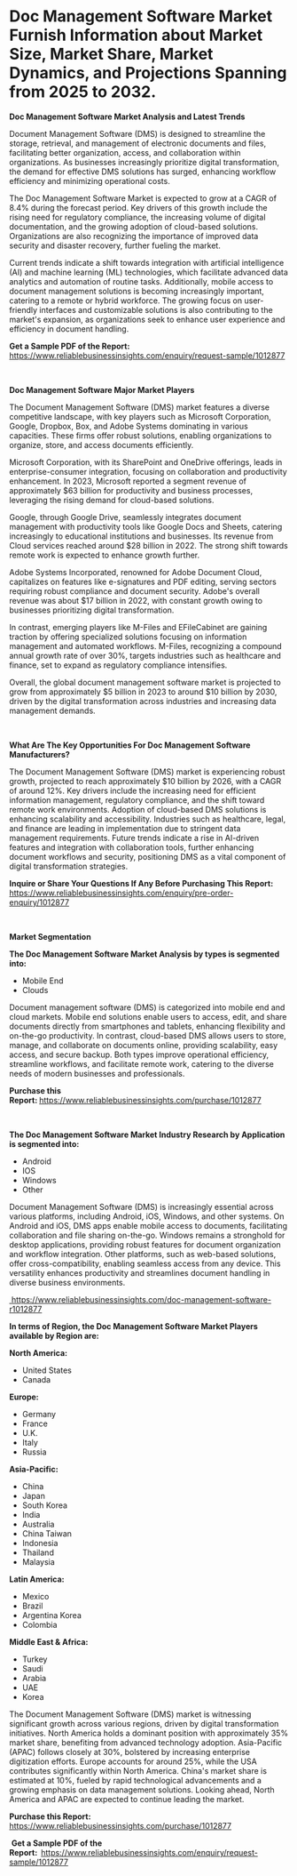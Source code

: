 <p><h1>Doc Management Software Market Furnish Information about Market Size, Market Share, Market Dynamics, and Projections Spanning from 2025 to 2032.</h1></p><p><strong>Doc Management Software Market Analysis and Latest Trends</strong></p>
<p><p>Document Management Software (DMS) is designed to streamline the storage, retrieval, and management of electronic documents and files, facilitating better organization, access, and collaboration within organizations. As businesses increasingly prioritize digital transformation, the demand for effective DMS solutions has surged, enhancing workflow efficiency and minimizing operational costs.</p><p>The Doc Management Software Market is expected to grow at a CAGR of 8.4% during the forecast period. Key drivers of this growth include the rising need for regulatory compliance, the increasing volume of digital documentation, and the growing adoption of cloud-based solutions. Organizations are also recognizing the importance of improved data security and disaster recovery, further fueling the market.</p><p>Current trends indicate a shift towards integration with artificial intelligence (AI) and machine learning (ML) technologies, which facilitate advanced data analytics and automation of routine tasks. Additionally, mobile access to document management solutions is becoming increasingly important, catering to a remote or hybrid workforce. The growing focus on user-friendly interfaces and customizable solutions is also contributing to the market's expansion, as organizations seek to enhance user experience and efficiency in document handling.</p></p>
<p><strong>Get a Sample PDF of the Report:&nbsp;</strong> <a href="https://www.reliablebusinessinsights.com/enquiry/request-sample/1012877?utm_campaign=2315&utm_medium=2&utm_source=Github&utm_content=ia&utm_term=16042025&utm_id=doc-management-software">https://www.reliablebusinessinsights.com/enquiry/request-sample/1012877</a></p>
<p>&nbsp;</p>
<p><strong>Doc Management Software Major Market Players</strong></p>
<p><p>The Document Management Software (DMS) market features a diverse competitive landscape, with key players such as Microsoft Corporation, Google, Dropbox, Box, and Adobe Systems dominating in various capacities. These firms offer robust solutions, enabling organizations to organize, store, and access documents efficiently.</p><p>Microsoft Corporation, with its SharePoint and OneDrive offerings, leads in enterprise-consumer integration, focusing on collaboration and productivity enhancement. In 2023, Microsoft reported a segment revenue of approximately $63 billion for productivity and business processes, leveraging the rising demand for cloud-based solutions.</p><p>Google, through Google Drive, seamlessly integrates document management with productivity tools like Google Docs and Sheets, catering increasingly to educational institutions and businesses. Its revenue from Cloud services reached around $28 billion in 2022. The strong shift towards remote work is expected to enhance growth further.</p><p>Adobe Systems Incorporated, renowned for Adobe Document Cloud, capitalizes on features like e-signatures and PDF editing, serving sectors requiring robust compliance and document security. Adobe's overall revenue was about $17 billion in 2022, with constant growth owing to businesses prioritizing digital transformation.</p><p>In contrast, emerging players like M-Files and EFileCabinet are gaining traction by offering specialized solutions focusing on information management and automated workflows. M-Files, recognizing a compound annual growth rate of over 30%, targets industries such as healthcare and finance, set to expand as regulatory compliance intensifies.</p><p>Overall, the global document management software market is projected to grow from approximately $5 billion in 2023 to around $10 billion by 2030, driven by the digital transformation across industries and increasing data management demands.</p></p>
<p>&nbsp;</p>
<p><strong>What Are The Key Opportunities For Doc Management Software Manufacturers?</strong></p>
<p><p>The Document Management Software (DMS) market is experiencing robust growth, projected to reach approximately $10 billion by 2026, with a CAGR of around 12%. Key drivers include the increasing need for efficient information management, regulatory compliance, and the shift toward remote work environments. Adoption of cloud-based DMS solutions is enhancing scalability and accessibility. Industries such as healthcare, legal, and finance are leading in implementation due to stringent data management requirements. Future trends indicate a rise in AI-driven features and integration with collaboration tools, further enhancing document workflows and security, positioning DMS as a vital component of digital transformation strategies.</p></p>
<p><strong>Inquire or Share Your Questions If Any Before Purchasing This Report:</strong> <a href="https://www.reliablebusinessinsights.com/enquiry/pre-order-enquiry/1012877?utm_campaign=2315&utm_medium=2&utm_source=Github&utm_content=ia&utm_term=16042025&utm_id=doc-management-software">https://www.reliablebusinessinsights.com/enquiry/pre-order-enquiry/1012877</a></p>
<p>&nbsp;</p>
<p><strong>Market Segmentation</strong></p>
<p><strong>The Doc Management Software Market Analysis by types is segmented into:</strong></p>
<p><ul><li>Mobile End</li><li>Clouds</li></ul></p>
<p><p>Document management software (DMS) is categorized into mobile end and cloud markets. Mobile end solutions enable users to access, edit, and share documents directly from smartphones and tablets, enhancing flexibility and on-the-go productivity. In contrast, cloud-based DMS allows users to store, manage, and collaborate on documents online, providing scalability, easy access, and secure backup. Both types improve operational efficiency, streamline workflows, and facilitate remote work, catering to the diverse needs of modern businesses and professionals.</p></p>
<p><strong>Purchase this Report:&nbsp;</strong><a href="https://www.reliablebusinessinsights.com/purchase/1012877?utm_campaign=2315&utm_medium=2&utm_source=Github&utm_content=ia&utm_term=16042025&utm_id=doc-management-software">https://www.reliablebusinessinsights.com/purchase/1012877</a></p>
<p>&nbsp;</p>
<p><strong>The Doc Management Software Market Industry Research by Application is segmented into:</strong></p>
<p><ul><li>Android</li><li>IOS</li><li>Windows</li><li>Other</li></ul></p>
<p><p>Document Management Software (DMS) is increasingly essential across various platforms, including Android, iOS, Windows, and other systems. On Android and iOS, DMS apps enable mobile access to documents, facilitating collaboration and file sharing on-the-go. Windows remains a stronghold for desktop applications, providing robust features for document organization and workflow integration. Other platforms, such as web-based solutions, offer cross-compatibility, enabling seamless access from any device. This versatility enhances productivity and streamlines document handling in diverse business environments.</p></p>
<p><a href="https://www.reliablebusinessinsights.com/doc-management-software-r1012877?utm_campaign=2315&utm_medium=2&utm_source=Github&utm_content=ia&utm_term=16042025&utm_id=doc-management-software">&nbsp;https://www.reliablebusinessinsights.com/doc-management-software-r1012877</a></p>
<p><strong>In terms of Region, the Doc Management Software Market Players available by Region are:</strong></p>
<p>
    <p> <strong> North America: </strong>
        <ul>
            <li>United States</li>
            <li>Canada</li>
        </ul>
        </p> 
    <p> <strong> Europe: </strong>
        <ul>
            <li>Germany</li>
            <li>France</li>
            <li>U.K.</li>
            <li>Italy</li>
            <li>Russia</li>
        </ul>
        </p> 
    <p> <strong> Asia-Pacific: </strong>
        <ul>
            <li>China</li>
            <li>Japan</li>
            <li>South Korea</li>
            <li>India</li>
            <li>Australia</li>
            <li>China Taiwan</li>
            <li>Indonesia</li>
            <li>Thailand</li>
            <li>Malaysia</li>
        </ul>
        </p> 
    <p> <strong> Latin America: </strong>
        <ul>
            <li>Mexico</li>
            <li>Brazil</li>
            <li>Argentina Korea</li>
            <li>Colombia</li>
        </ul>
        </p> 
    <p> <strong> Middle East & Africa: </strong>
        <ul>
            <li>Turkey</li>
            <li>Saudi</li>
            <li>Arabia</li>
            <li>UAE</li>
            <li>Korea</li>
        </ul>
    </p>
    </p>
<p><p>The Document Management Software (DMS) market is witnessing significant growth across various regions, driven by digital transformation initiatives. North America holds a dominant position with approximately 35% market share, benefiting from advanced technology adoption. Asia-Pacific (APAC) follows closely at 30%, bolstered by increasing enterprise digitization efforts. Europe accounts for around 25%, while the USA contributes significantly within North America. China's market share is estimated at 10%, fueled by rapid technological advancements and a growing emphasis on data management solutions. Looking ahead, North America and APAC are expected to continue leading the market.</p></p>
<p><strong>Purchase this Report: </strong><a href="https://www.reliablebusinessinsights.com/purchase/1012877?utm_campaign=2315&utm_medium=2&utm_source=Github&utm_content=ia&utm_term=16042025&utm_id=doc-management-software">https://www.reliablebusinessinsights.com/purchase/1012877</a></p>
<p>&nbsp;<strong>Get a Sample PDF of the Report:&nbsp;&nbsp;</strong><a href="https://www.reliablebusinessinsights.com/enquiry/request-sample/1012877?utm_campaign=2315&utm_medium=2&utm_source=Github&utm_content=ia&utm_term=16042025&utm_id=doc-management-software">https://www.reliablebusinessinsights.com/enquiry/request-sample/1012877</a></p>
<p><strong></strong></p>
<p><p></p><p></p><p></p></p>